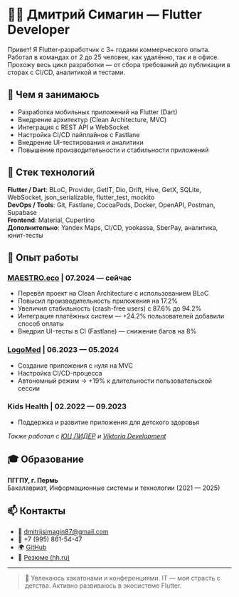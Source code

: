 # 👨‍💻 Дмитрий Симагин — Flutter Developer

Привет! Я Flutter-разработчик с 3+ годами коммерческого опыта. Работал в командах от 2 до 25 человек, как удалённо, так и в офисе. Прохожу весь цикл разработки — от сбора требований до публикации в сторах с CI/CD, аналитикой и тестами.

## 🚀 Чем я занимаюсь

- Разработка мобильных приложений на Flutter (Dart)
- Внедрение архитектур (Clean Architecture, MVC)
- Интеграция с REST API и WebSocket
- Настройка CI/CD пайплайнов с Fastlane
- Внедрение UI-тестирования и аналитики
- Повышение производительности и стабильности приложений

## 🧠 Стек технологий

**Flutter / Dart**: BLoC, Provider, GetIT, Dio, Drift, Hive, GetX, SQLite, WebSocket, json_serializable, flutter_test, mockito  
**DevOps / Tools**: Git, Fastlane, CocoaPods, Docker, OpenAPI, Postman, Supabase  
**Frontend**: Material, Cupertino  
**Дополнительно**: Yandex Maps, CI/CD, yookassa, SberPay, аналитика, юнит-тесты

## 🧩 Опыт работы

### [MAESTRO.eco](https://maestro.eco) | 07.2024 — сейчас
- Перевёл проект на Clean Architecture с использованием BLoC
- Повысил производительность приложения на 17.2%
- Увеличил стабильность (crash-free users) с 87.6% до 94.2%
- Интеграция платёжных систем — +24.2% пользователей добавили способ оплаты
- Внедрил UI-тесты в CI (Fastlane) — снижение багов на 8%

### [LogoMed](https://logomed-platform.ru) | 06.2023 — 05.2024
- Создание приложения с нуля на MVC
- Настройка CI/CD-процесса
- Автономный режим → +19% к длительности пользовательской сессии

### Kids Health | 02.2022 — 09.2023  
- Поддержка и развитие приложения для детского здоровья

_Также работал с [ЮЦ ЛИДЕР](https://leadervrn.ru/about/) и [Viktoria Development](https://www.viktoria-development.ru/)_

## 🎓 Образование

**ПГГПУ, г. Пермь**  
Бакалавриат, Информационные системы и технологии (2021 — 2025)

## 📫 Контакты

- 📧 [dmitrijsimagin87@gmail.com](mailto:dmitrijsimagin87@gmail.com)  
- 📱 +7 (995) 861-54-47  
- 🌍 [GitHub](https://github.com/Disim)  
- 📄 [Резюме (hh.ru)](https://perm.hh.ru/resume/d63f965cff0bc318fc0039ed1f344a625a3249)

---

> 💬 Увлекаюсь хакатонами и конференциями. IT — моя страсть с детства. Активно развиваюсь в экосистеме Flutter.
